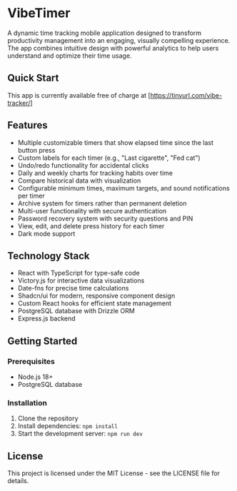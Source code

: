 # VibeTimer

A dynamic time tracking mobile application designed to transform productivity management into an engaging, visually compelling experience. The app combines intuitive design with powerful analytics to help users understand and optimize their time usage.


## Quick Start

This app is currently available
free of charge at [https://tinyurl.com/vibe-tracker/]


## Features

- Multiple customizable timers that show elapsed time since the last button press
- Custom labels for each timer (e.g., "Last cigarette", "Fed cat")
- Undo/redo functionality for accidental clicks
- Daily and weekly charts for tracking habits over time
- Compare historical data with visualization
- Configurable minimum times, maximum targets, and sound notifications per timer
- Archive system for timers rather than permanent deletion
- Multi-user functionality with secure authentication
- Password recovery system with security questions and PIN
- View, edit, and delete press history for each timer
- Dark mode support

## Technology Stack

- React with TypeScript for type-safe code
- Victory.js for interactive data visualizations
- Date-fns for precise time calculations
- Shadcn/ui for modern, responsive component design
- Custom React hooks for efficient state management
- PostgreSQL database with Drizzle ORM
- Express.js backend

## Getting Started

### Prerequisites

- Node.js 18+
- PostgreSQL database

### Installation

1. Clone the repository
2. Install dependencies: `npm install`
3. Start the development server: `npm run dev`

## License

This project is licensed under the MIT License - see the LICENSE file for details.
